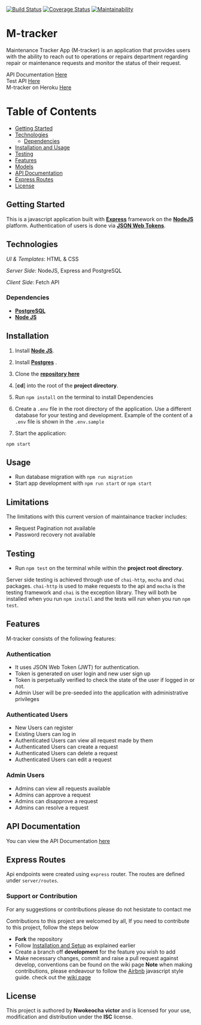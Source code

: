 [![Build Status](https://travis-ci.org/veeqtor/M-tracker.svg?branch=develop)](https://travis-ci.org/veeqtor/M-tracker) 
[![Coverage Status](https://coveralls.io/repos/github/veeqtor/M-tracker/badge.svg?branch=develop)](https://coveralls.io/github/veeqtor/M-tracker?branch=develop) 
[![Maintainability](https://api.codeclimate.com/v1/badges/ecbcabd190ca98ce3b31/maintainability)](https://codeclimate.com/github/veeqtor/M-tracker/maintainability) 


# M-tracker
Maintenance Tracker App (M-tracker) is an application that provides users with the ability to reach out to operations or repairs department regarding repair or maintenance requests and monitor the status of their request.

API Documentation [Here](https://m-traqa-front.herokuapp.com/api/v1/docs)<br>
Test API [Here](https://m-traqa-front.herokuapp.com/api/v1/)<br>
M-tracker on Heroku [Here](https://m-traqa-front.herokuapp.com/)


# Table of Contents
- [Getting Started](#getting-started)
- [Technologies](#technologies)
  * [Dependencies](#dependencies)
- [Installation and Usage](#installation)
- [Testing](#testing)
- [Features](#features)
- [Models](#models)
- [API Documentation](#api-documentation)
- [Express Routes](#express-routes)
- [License](#license)

## Getting Started
This is a javascript application built with [**Express**](https://expressjs.com/) framework on the [**NodeJS**](https://nodejs.org/) platform. Authentication of users is done via [**JSON Web Tokens**](https://jwt.io/).


## Technologies
*UI & Templates*: HTML & CSS 

*Server Side*: NodeJS, Express and PostgreSQL

*Client Side*: Fetch API

### Dependencies
* [**PostgreSQL**](https://www.postgresql.org/) 
* [**Node JS**](https://nodejs.org/en/)


## Installation

1. Install [**Node JS**](https://nodejs.org/en/).
2. Install [**Postgres**](https://www.postgresql.org/) .
3. Clone the [**repository here**](https://github.com/veeqtor/M-tracker.git)
4. [**cd**] into the root of the **project directory**.
5. Run `npm install` on the terminal to install Dependencies

7. Create a `.env` file in the root directory of the application. Use a different database for your testing and development. Example of the content of a `.env` file is shown in the `.env.sample`

8. Start the application:
```
npm start
```

## Usage
- Run database migration with `npm run migration`
- Start app development with `npm run start` or `npm start`

## Limitations
The limitations with this current version of maintainance tracker includes:
- Request Pagination not available
- Password recovery not available

## Testing

- Run `npm test` on the terminal while within the **project root directory**.

Server side testing is achieved through use of `chai-http`, `mocha` and `chai` packages. `chai-http` is used to make requests to the api and `mocha` is the testing framework and `chai` is the exception library. They will both be installed when you run `npm install` and the tests will run when you run `npm test`.



## Features
M-tracker consists of the following features:

### Authentication

- It uses JSON Web Token (JWT) for authentication.
- Token is generated on user login and new user sign up
- Token is perpetually verified to check the state of the user if logged in or not.
- Admin User will be pre-seeded into the application with administrative privileges


### Authenticated Users
- New Users can register
- Existing Users can log in
- Authenticated Users can view all request made by them
- Authenticated Users can create a request
- Authenticated Users can delete a request
- Authenticated Users can edit a request

### Admin Users
- Admins can view all requests available
- Admins can approve a request
- Admins can disapprove a request
- Admins can resolve a request


## API Documentation
You can view the API Documentation [here](https://m-traqa-front.herokuapp.com/api/v1/docs)

## Express Routes

Api endpoints were created using `express` router. The routes are defined under `server/routes`.  

### Support or Contribution
For any suggestions or contributions  please do not hesistate to contact me

Contributions to this project are welcomed by all, If you need to contribute to this project, follow the steps below
* **Fork** the repository
* Follow [Installation and Setup](#installation-and-setup) as explained earlier
* Create a branch off **development** for the feature you wish to add
* Make necessary changes, commit and raise a pull request against develop, conventions can be found on the wiki page
**Note** when making contributions, please endeavour to follow the [Airbnb](https://github.com/airbnb/javascript) javascript style guide. check out the [wiki page](https://github.com/benfluleck/HelloBooks/wiki)

## License
This project is authored by **Nwokeocha victor** and is licensed for your use, modification and distribution under the **ISC** license.
